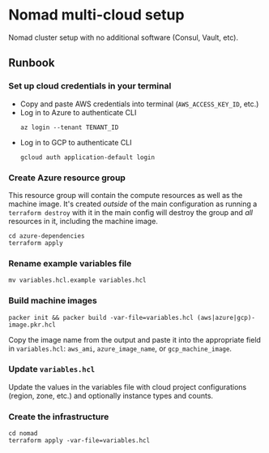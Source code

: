 # Nomad multi-cloud setup

Nomad cluster setup with no additional software (Consul, Vault, etc). 

## Runbook

### Set up cloud credentials in your terminal
- Copy and paste AWS credentials into terminal (`AWS_ACCESS_KEY_ID`, etc.)
- Log in to Azure to authenticate CLI
  ```
  az login --tenant TENANT_ID
  ```
- Log in to GCP to authenticate CLI
  ```
  gcloud auth application-default login
  ```

### Create Azure resource group
This resource group will contain the compute resources as well as the machine image. It's created _outside_ of the main configuration as running a `terraform destroy` with it in the main config will destroy the group and _all_ resources in it, including the machine image.

```
cd azure-dependencies
terraform apply
```

### Rename example variables file

```
mv variables.hcl.example variables.hcl
```

### Build machine images

```
packer init && packer build -var-file=variables.hcl (aws|azure|gcp)-image.pkr.hcl
```

Copy the image name from the output and paste it into the appropriate field in `variables.hcl`: `aws_ami`, `azure_image_name`, or `gcp_machine_image`.

### Update `variables.hcl`

Update the values in the variables file with cloud project configurations (region, zone, etc.) and optionally instance types and counts.

### Create the infrastructure

```
cd nomad
terraform apply -var-file=variables.hcl
```